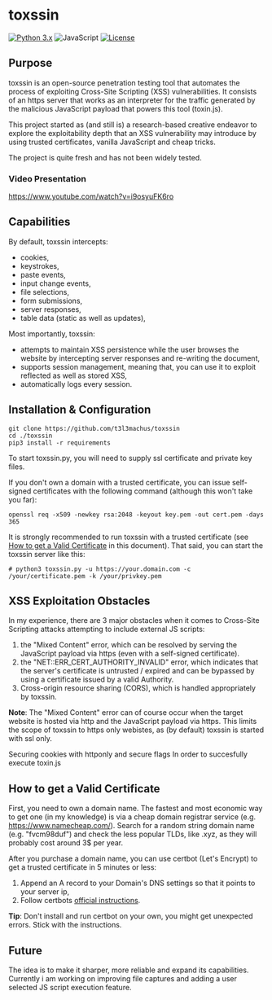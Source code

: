 # toxssin  
[![Python 3.x](https://img.shields.io/badge/python-3.x-yellow.svg)](https://www.python.org/) ![JavaScript](https://img.shields.io/badge/-JavaScript-blue) [![License](https://img.shields.io/badge/license-MIT-red.svg)](https://github.com/t3l3machus/toxssin/blob/main/LICENSE)
## Purpose

toxssin is an open-source penetration testing tool that automates the process of exploiting Cross-Site Scripting (XSS) vulnerabilities. It consists of an https server that works as an interpreter for the traffic generated by the malicious JavaScript payload that powers this tool (toxin.js).  

This project started as (and still is) a research-based creative endeavor to explore the exploitability depth that an XSS vulnerability may introduce by using trusted certificates, vanilla JavaScript and cheap tricks.

The project is quite fresh and has not been widely tested.  
### Video Presentation  
https://www.youtube.com/watch?v=i9osyuFK6ro

## Capabilities  
By default, toxssin intercepts:
- cookies,
- keystrokes,
- paste events,
- input change events,
- file selections,
- form submissions,
- server responses,
- table data (static as well as updates),

Most importantly, toxssin:
- attempts to maintain XSS persistence while the user browses the website by intercepting server responses and re-writing the document,
- supports session management, meaning that, you can use it to exploit reflected as well as stored XSS,
- automatically logs every session.

## Installation & Configuration
```
git clone https://github.com/t3l3machus/toxssin
cd ./toxssin
pip3 install -r requirements
```  
To start toxssin.py, you will need to supply ssl certificate and private key files.

If you don't own a domain with a trusted certificate, you can issue self-signed certificates with the following command (although this won't take you far):  
```
openssl req -x509 -newkey rsa:2048 -keyout key.pem -out cert.pem -days 365
```

It is strongly recommended to run toxssin with a trusted certificate (see [How to get a Valid Certificate](#How-to-get-a-Valid-Certificate) in this document). That said, you can start the toxssin server like this:
```
# python3 toxssin.py -u https://your.domain.com -c /your/certificate.pem -k /your/privkey.pem
```

## XSS Exploitation Obstacles
In my experience, there are 3 major obstacles when it comes to Cross-Site Scripting attacks attempting to include external JS scripts:
1. the "Mixed Content" error, which can be resolved by serving the JavaScript payload via https (even with a self-signed certificate).
2. the "NET::ERR_CERT_AUTHORITY_INVALID" error, which indicates that the server's certificate is untrusted / expired and can be bypassed by using a certificate issued by a valid Authority.
3. Cross-origin resource sharing (CORS), which is handled appropriately by toxssin.

**Note**: The "Mixed Content" error can of course occur when the target website is hosted via http and the JavaScript payload via https. This limits the scope of toxssin to https only webistes, as (by default) toxssin is started with ssl only.

Securing cookies with httponly and secure flags
In order to succesfully execute toxin.js 

## How to get a Valid Certificate
First, you need to own a domain name. The fastest and most economic way to get one (in my knowledge) is via a cheap domain registrar service (e.g.  https://www.namecheap.com/). Search for a random string domain name (e.g. "fvcm98duf") and check the less popular TLDs, like .xyz, as they will probably cost around 3$ per year.

After you purchase a domain name, you can use certbot (Let's Encrypt) to get a trusted certificate in 5 minutes or less:
1. Append an A record to your Domain's DNS settings so that it points to your server ip,
2. Follow certbots [official instructions](https://certbot.eff.org/instructions).  

**Tip**: Don't install and run certbot on your own, you might get unexpected errors. Stick with the instructions.

## Future 
The idea is to make it sharper, more reliable and expand its capabilities. Currently i am working on improving file captures and adding a user selected JS script execution feature.
